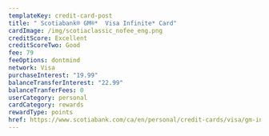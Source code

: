 ```yaml
---
templateKey: credit-card-post
title: " Scotiabank® GM®*  Visa Infinite* Card"
cardImage: /img/scotiaclassic_nofee_eng.png
creditScore: Excellent
creditScoreTwo: Good
fee: 79
feeOptions: dontmind
network: Visa
purchaseInterest: "19.99"
balanceTransferInterest: "22.99"
balanceTranferFees: 0
userCategory: personal
cardCategory: rewards
rewardType: points
href: https://www.scotiabank.com/ca/en/personal/credit-cards/visa/gm-infinite-card.html
---
```

